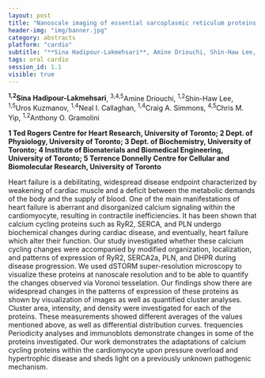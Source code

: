 ```yaml
---
layout: post
title: "Nanoscale imaging of essential sarcoplasmic reticulum proteins in pressure overload cardiomyocytes"
header-img: "img/banner.jpg"
category: abstracts
platform: "cardio"
subtitle: "**Sina Hadipour-Lakmehsari**, Amine Driouchi, Shin-Haw Lee, Uros Kuzmanov, Neal I. Callaghan, Craig A. Simmons, Chris M. Yip, Anthony O. Gramolini"
tags: oral cardio
session_id: 1.1
visible: true
---
```

**<sup>1,2</sup>Sina Hadipour-Lakmehsari**, <sup>3,4,5</sup>Amine Driouchi, <sup>1,2</sup>Shin-Haw Lee, <sup>1,5</sup>Uros Kuzmanov, <sup>1,4</sup>Neal I. Callaghan, <sup>1,4</sup>Craig A. Simmons, <sup>4,5</sup>Chris M. Yip, <sup>1,2</sup>Anthony O. Gramolini

__1 Ted Rogers Centre for Heart Research, University of Toronto; 2 Dept. of Physiology, University of Toronto; 3 Dept. of Biochemistry, University of Toronto; 4 Institute of Biomaterials and Biomedical Engineering, University of Toronto; 5 Terrence Donnelly Centre for Cellular and Biomolecular Research, University of Toronto__

Heart failure is a debilitating, widespread disease endpoint characterized by weakening of cardiac muscle and a deficit between the metabolic demands of the body and the supply of blood. One of the main manifestations of heart failure is aberrant and disorganized calcium signaling within the cardiomyocyte, resulting in contractile inefficiencies. It has been shown that calcium cycling proteins such as RyR2, SERCA, and PLN undergo biochemical changes during cardiac disease, and eventually, heart failure which alter their function. Our study investigated whether these calcium cycling changes were accompanied by modified organization, localization, and patterns of expression of RyR2, SERCA2a, PLN, and DHPR during disease progression. We used dSTORM super-resolution microscopy to visualize these proteins at nanoscale resolution and to be able to quantify the changes observed via Voronoi tesselation. Our findings show there are widespread changes in the patterns of expression of these proteins as shown by visualization of images as well as quantified cluster analyses. Cluster area, intensity, and density were investigated for each of the proteins. These measurements showed different averages of the values mentioned above, as well as differential distribution curves. frequencies Periodicity analyses and immunoblots demonstrate changes in some of the proteins investigated. Our work demonstrates the adaptations of calcium cycling proteins within the cardiomyocyte upon pressure overload and hypertrophic disease and sheds light on a previously unknown pathogenic mechanism.